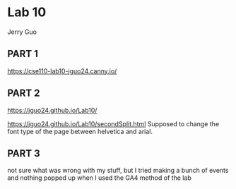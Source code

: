 # Lab 10
Jerry Guo

## PART 1

https://cse110-lab10-jguo24.canny.io/

## PART 2

https://jguo24.github.io/Lab10/

https://jguo24.github.io/Lab10/secondSplit.html
Supposed to change the font type of the page between helvetica and arial.
## PART 3
not sure what was wrong with my stuff, but I tried making a bunch of events and nothing popped up when I used the GA4 method of the lab
